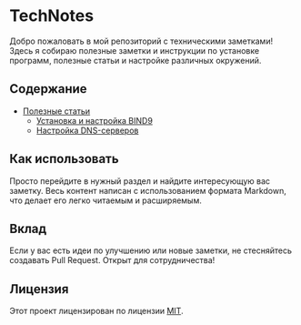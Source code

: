 # TechNotes

Добро пожаловать в мой репозиторий с техническими заметками! Здесь я собираю полезные заметки и инструкции по установке программ, полезные статьи и настройке различных окружений.

## Содержание

- [Полезные статьи](#полезные-статьи)
  - [Установка и настройка BIND9](../master/linux/bind9.md)
  - [Настройка DNS-серверов](../master/linux/dns.md)

## Как использовать

Просто перейдите в нужный раздел и найдите интересующую вас заметку. Весь контент написан с использованием формата Markdown, что делает его легко читаемым и расширяемым.

## Вклад

Если у вас есть идеи по улучшению или новые заметки, не стесняйтесь создавать Pull Request. Открыт для сотрудничества!

## Лицензия

Этот проект лицензирован по лицензии [MIT](LICENSE).
